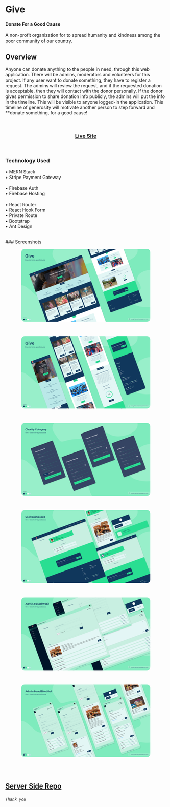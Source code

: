 # Give
#### Donate For a Good Cause

A non-profit organization for to spread humanity and kindness among the poor community of our country.


## Overview

Anyone can donate anything to the people in need, through this web application. There will be admins, moderators and volunteers for this project. If any user want to donate something, they have to register a request. The admins will review the request, and if the requested donation is acceptable, then they will contact with the donor personally. If the donor gives permission to share donation info publicly, the admins will put the info in the timeline. This will be visible to anyone logged-in the application. This timeline of generosity will motivate another person to step forward and **donate something, for a good cause!

<br/>
<h3 align="center">
  <a href="https://give-01.firebaseapp.com/">Live Site</a>
</h3>
<br/>

### Technology Used
• MERN Stack <br/>
• Stripe Payment Gateway <br/>
<br/>
• Firebase Auth <br/>
• Firebase Hosting <br/>
<br/>
• React Router <br/>
• React Hook Form <br/>
• Private Route <br/>
• Bootstrap <br/>
• Ant Design

<br/>
### Screenshots
<br/>

<p align="center">
  <img src="screenshots/1.png" width="80%" align="center" style="border-radius:10px"/>
</p>
<br/>
<p align="center">
  <img src="screenshots/2.png" width="80%" align="center" style="border-radius:10px"/>
</p>
<br/>
<p align="center">
  <img src="screenshots/3.png" width="80%" align="center" style="border-radius:10px"/>
</p>
<br/>
<p align="center">
  <img src="screenshots/4.png" width="80%" align="center" style="border-radius:10px"/>
</p>
<br/>
<p align="center">
  <img src="screenshots/5.png" width="80%" align="center" style="border-radius:10px"/>
</p>
<br/>
<p align="center">
  <img src="screenshots/6.png" width="80%" align="center" style="border-radius:10px"/>
</p>


<br/>
<br/>

## [Server Side Repo](https://github.com/AsadujjamanMridul/give-server/)

###### `Thank you`
